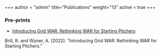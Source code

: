 +++
author = "admin"
title="Publications"
weight="13"
active = true
+++

<!-- 
### Pre-prints & Working Papers
-->

### Pre-prints

* [Introducing Grid WAR: Rethinking WAR for Starting Pitchers](https://arxiv.org/abs/2209.07274)

Brill, R. and Wyner, A. (2022). "Introducing Grid WAR: Rethinking WAR for Starting Pitchers."

